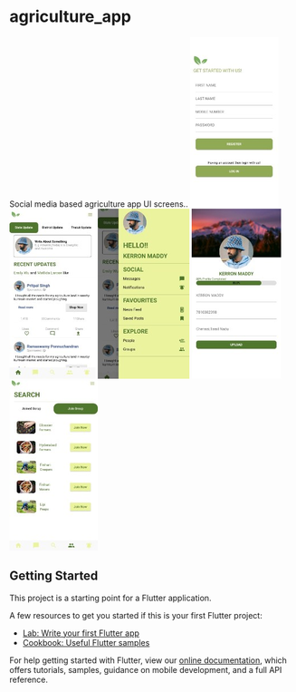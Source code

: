 # agriculture_app
Social media based agriculture app UI screens..
![Alt text](login1.jpg?raw=true "Login Screen")
![Alt text](home1.jpg?raw=true "Home Screen")
![Alt text](drawer1.jpg?raw=true "Drawer Screen")
![Alt text](profile1.jpg?raw=true "Profile Screen")
![Alt text](search1.jpg?raw=true "Search Screen")

## Getting Started

This project is a starting point for a Flutter application.

A few resources to get you started if this is your first Flutter project:

- [Lab: Write your first Flutter app](https://flutter.dev/docs/get-started/codelab)
- [Cookbook: Useful Flutter samples](https://flutter.dev/docs/cookbook)

For help getting started with Flutter, view our
[online documentation](https://flutter.dev/docs), which offers tutorials,
samples, guidance on mobile development, and a full API reference.
